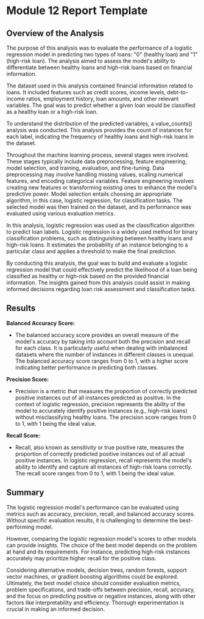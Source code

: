 # Module 12 Report Template

## Overview of the Analysis

The purpose of this analysis was to evaluate the performance of a logistic regression model in predicting two types of loans: "0" (healthy loan) and "1" (high-risk loan). The analysis aimed to assess the model's ability to differentiate between healthy loans and high-risk loans based on financial information.

The dataset used in this analysis contained financial information related to loans. It included features such as credit scores, income levels, debt-to-income ratios, employment history, loan amounts, and other relevant variables. The goal was to predict whether a given loan would be classified as a healthy loan or a high-risk loan.

To understand the distribution of the predicted variables, a value_counts() analysis was conducted. This analysis provides the count of instances for each label, indicating the frequency of healthy loans and high-risk loans in the dataset.

Throughout the machine learning process, several stages were involved. These stages typically include data preprocessing, feature engineering, model selection, and training, evaluation, and fine-tuning. Data preprocessing may involve handling missing values, scaling numerical features, and encoding categorical variables. Feature engineering involves creating new features or transforming existing ones to enhance the model's predictive power. Model selection entails choosing an appropriate algorithm, in this case, logistic regression, for classification tasks. The selected model was then trained on the dataset, and its performance was evaluated using various evaluation metrics.

In this analysis, logistic regression was used as the classification algorithm to predict loan labels. Logistic regression is a widely used method for binary classification problems, such as distinguishing between healthy loans and high-risk loans. It estimates the probability of an instance belonging to a particular class and applies a threshold to make the final prediction.

By conducting this analysis, the goal was to build and evaluate a logistic regression model that could effectively predict the likelihood of a loan being classified as healthy or high-risk based on the provided financial information. The insights gained from this analysis could assist in making informed decisions regarding loan risk assessment and classification tasks.

## Results

**Balanced Accuracy Score:**

* The balanced accuracy score provides an overall measure of the model's accuracy by taking into account both the precision and recall for each class. It is particularly useful when dealing with imbalanced datasets where the number of instances in different classes is unequal. The balanced accuracy score ranges from 0 to 1, with a higher score indicating better performance in predicting both classes.

**Precision Score:**

* Precision is a metric that measures the proportion of correctly predicted positive instances out of all instances predicted as positive. In the context of logistic regression, precision represents the ability of the model to accurately identify positive instances (e.g., high-risk loans) without misclassifying healthy loans. The precision score ranges from 0 to 1, with 1 being the ideal value.

**Recall Score:**

* Recall, also known as sensitivity or true positive rate, measures the proportion of correctly predicted positive instances out of all actual positive instances. In logistic regression, recall represents the model's ability to identify and capture all instances of high-risk loans correctly. The recall score ranges from 0 to 1, with 1 being the ideal value.

## Summary

The logistic regression model's performance can be evaluated using metrics such as accuracy, precision, recall, and balanced accuracy scores. Without specific evaluation results, it is challenging to determine the best-performing model. 

However, comparing the logistic regression model's scores to other models can provide insights. The choice of the best model depends on the problem at hand and its requirements. For instance, predicting high-risk instances accurately may prioritize higher recall for the positive class. 

Considering alternative models, decision trees, random forests, support vector machines, or gradient boosting algorithms could be explored. Ultimately, the best model choice should consider evaluation metrics, problem specifications, and trade-offs between precision, recall, accuracy, and the focus on predicting positive or negative instances, along with other factors like interpretability and efficiency. Thorough experimentation is crucial in making an informed decision.

